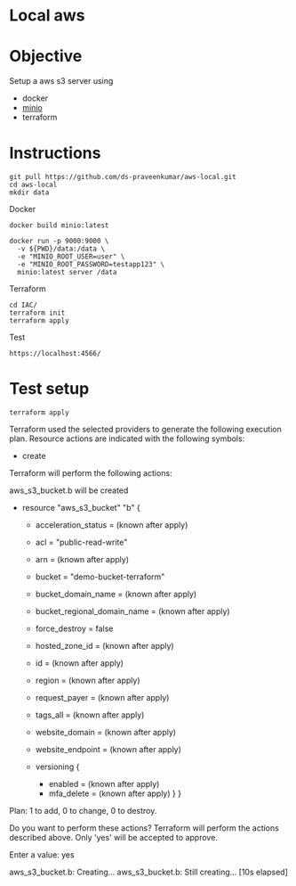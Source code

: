 # Local aws

# Objective 
Setup a aws s3 server using 
- docker 
- [minio](https://docs.min.io/docs/minio-docker-quickstart-guide.html)
- terraform 

# Instructions
```
git pull https://github.com/ds-praveenkumar/aws-local.git
cd aws-local
mkdir data

```
Docker
```
docker build minio:latest

docker run -p 9000:9000 \
  -v ${PWD}/data:/data \
  -e "MINIO_ROOT_USER=user" \
  -e "MINIO_ROOT_PASSWORD=testapp123" \
  minio:latest server /data
```

Terraform
```
cd IAC/
terraform init
terraform apply
```

Test 
```
https://localhost:4566/

```

# Test setup
`terraform apply`</br>

Terraform used the selected providers to generate the following execution plan. Resource actions are indicated with the following symbols:
  + create

Terraform will perform the following actions:

   aws_s3_bucket.b will be created
  + resource "aws_s3_bucket" "b" {
      + acceleration_status         = (known after apply)
      + acl                         = "public-read-write"
      + arn                         = (known after apply)
      + bucket                      = "demo-bucket-terraform"
      + bucket_domain_name          = (known after apply)
      + bucket_regional_domain_name = (known after apply)
      + force_destroy               = false
      + hosted_zone_id              = (known after apply)
      + id                          = (known after apply)
      + region                      = (known after apply)
      + request_payer               = (known after apply)
      + tags_all                    = (known after apply)
      + website_domain              = (known after apply)
      + website_endpoint            = (known after apply)

      + versioning {
          + enabled    = (known after apply)
          + mfa_delete = (known after apply)
        }
    }

Plan: 1 to add, 0 to change, 0 to destroy.

Do you want to perform these actions?
  Terraform will perform the actions described above.
  Only 'yes' will be accepted to approve.

  Enter a value: yes

aws_s3_bucket.b: Creating...
aws_s3_bucket.b: Still creating... [10s elapsed]
